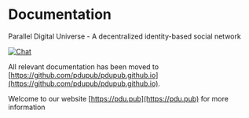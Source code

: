 # Documentation
Parallel Digital Universe - A decentralized identity-based social network

[![Chat](https://img.shields.io/badge/gitter-Docs%20chat-4AB495.svg)](https://gitter.im/pdupub/Welcome)

All relevant documentation has been moved to [https://github.com/pdupub/pdupub.github.io](https://github.com/pdupub/pdupub.github.io).

Welcome to our website [https://pdu.pub](https://pdu.pub) for more information



